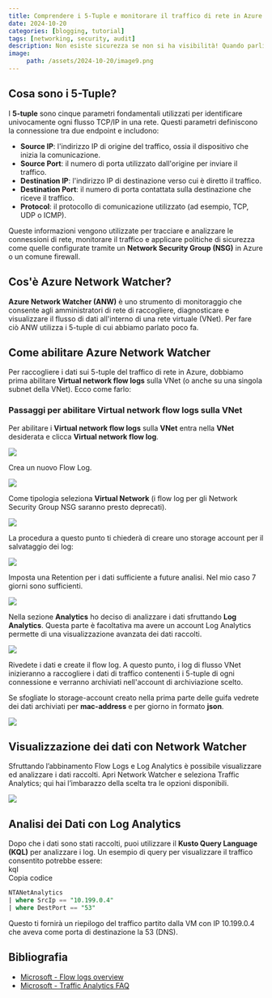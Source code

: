 ```yaml
---
title: Comprendere i 5-Tuple e monitorare il traffico di rete in Azure con Network Watcher e Log Analytics
date: 2024-10-20
categories: [blogging, tutorial]
tags: [networking, security, audit]
description: Non esiste sicurezza se non si ha visibilità! Quando parliamo di traffico di rete e sicurezza, i 5-tuple sono fondamentali per comprendere come il flusso di dati scorre tra i dispositivi. In questo articolo, esploreremo cosa sono i 5-tuple, come abilitare Network Watcher in Azure per monitorare il traffico e come analizzare i dati attraverso Log Analytics.
image:
     path: /assets/2024-10-20/image9.png
---
```

## Cosa sono i 5-Tuple?

I **5-tuple** sono cinque parametri fondamentali utilizzati per identificare univocamente ogni flusso TCP/IP in una rete. Questi parametri definiscono la connessione tra due endpoint e includono:

* **Source IP**: l'indirizzo IP di origine del traffico, ossia il dispositivo che inizia la comunicazione.  
* **Source Port**: il numero di porta utilizzato dall'origine per inviare il traffico.  
* **Destination IP**: l'indirizzo IP di destinazione verso cui è diretto il traffico.  
* **Destination Port**: il numero di porta contattata sulla destinazione che riceve il traffico.  
* **Protocol**: il protocollo di comunicazione utilizzato (ad esempio, TCP, UDP o ICMP).

Queste informazioni vengono utilizzate per tracciare e analizzare le connessioni di rete, monitorare il traffico e applicare politiche di sicurezza come quelle configurate tramite un **Network Security Group (NSG)** in Azure o un comune firewall.

## Cos'è Azure Network Watcher?

**Azure Network Watcher (ANW)** è uno strumento di monitoraggio che consente agli amministratori di rete di raccogliere, diagnosticare e visualizzare il flusso di dati all'interno di una rete virtuale (VNet). Per fare ciò ANW utilizza i 5-tuple di cui abbiamo parlato poco fa.

## Come abilitare Azure Network Watcher

Per raccogliere i dati sui 5-tuple del traffico di rete in Azure, dobbiamo prima abilitare **Virtual network flow logs** sulla VNet (o anche su una singola subnet della VNet). Ecco come farlo:

### Passaggi per abilitare Virtual network flow logs sulla VNet

Per abilitare i **Virtual network flow logs** sulla **VNet** entra nella **VNet** desiderata e clicca **Virtual network flow log**.

![](/assets/2024-10-20/image3.png)

Crea un nuovo Flow Log.

![](/assets/2024-10-20/image7.png)

Come tipologia seleziona **Virtual Network** (i flow log per gli Network Security Group NSG saranno presto deprecati). 

![](/assets/2024-10-20/image4.png)

La procedura a questo punto ti chiederà di creare uno storage account per il salvataggio dei log:  

![](/assets/2024-10-20/image2.png)

Imposta una Retention per i dati sufficiente a future analisi. Nel mio caso 7 giorni sono sufficienti.  

![](/assets/2024-10-20/image6.png)

Nella sezione **Analytics** ho deciso di analizzare i dati sfruttando **Log Analytics**. Questa parte è facoltativa ma avere un account Log Analytics permette di una visualizzazione avanzata dei dati raccolti.  

![](/assets/2024-10-20/image5.png)

Rivedete i dati e create il flow log. A questo punto, i log di flusso VNet inizieranno a raccogliere i dati di traffico contenenti i 5-tuple di ogni connessione e verranno archiviati nell'account di archiviazione scelto.

Se sfogliate lo storage-account creato nella prima parte delle guifa vedrete dei dati archiviati per **mac-address** e per giorno in formato **json**.

![](/assets/2024-10-20/image8.png)

## Visualizzazione dei dati con Network Watcher

Sfruttando l’abbinamento Flow Logs e Log Analytics è possibile visualizzare ed analizzare i dati raccolti. Apri Network Watcher e seleziona Traffic Analytics; qui hai l’imbarazzo della scelta tra le opzioni disponibili.  

![](/assets/2024-10-20/image1.png)

## Analisi dei Dati con Log Analytics

Dopo che i dati sono stati raccolti, puoi utilizzare il **Kusto Query Language (KQL)** per analizzare i log. Un esempio di query per visualizzare il traffico consentito potrebbe essere:  
kql  
Copia codice  

```sql
NTANetAnalytics
| where SrcIp == "10.199.0.4" 
| where DestPort == "53"
```
Questo ti fornirà un riepilogo del traffico partito dalla VM con IP 10.199.0.4 che aveva come porta di destinazione la 53 (DNS).

## Bibliografia

- [Microsoft - Flow logs overview](https://learn.microsoft.com/en-us/azure/network-watcher/vnet-flow-logs-overview)  
- [Microsoft - Traffic Analytics FAQ](https://learn.microsoft.com/en-us/azure/network-watcher/traffic-analytics-faq)
